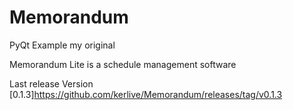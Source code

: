 # Memorandum
PyQt Example my original

Memorandum Lite is a schedule management software

Last release Version [0.1.3]https://github.com/kerlive/Memorandum/releases/tag/v0.1.3
